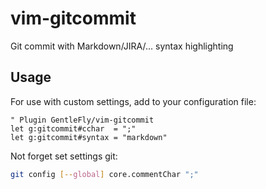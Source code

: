 ﻿
# vim-gitcommit

Git commit with Markdown/JIRA/... syntax highlighting

## Usage

For use with custom settings, add to your configuration file:

```vim
" Plugin GentleFly/vim-gitcommit
let g:gitcommit#cchar  = ";"
let g:gitcommit#syntax = "markdown"
```

Not forget set settings git:

```bash
git config [--global] core.commentChar ";"
```

